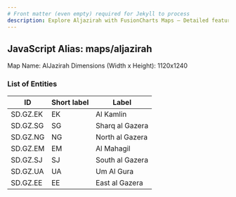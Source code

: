 ```yaml
---
# Front matter (even empty) required for Jekyll to process
description: Explore Aljazirah with FusionCharts Maps – Detailed features for seamless integration. Try now & enhance your data visualization today! 
---
```


## JavaScript Alias: maps/aljazirah

Map Name: AlJazirah
Dimensions (Width x Height): 1120x1240

### List of Entities

| ID      | Short label | Label                   |
| ------- | ----------- | ----------------------- |
|SD.GZ.EK|EK|Al Kamlin|
|SD.GZ.SG|SG|Sharq al Gazera|
|SD.GZ.NG|NG|North al Gazera|
|SD.GZ.EM|EM|Al Mahagil|
|SD.GZ.SJ|SJ|South al Gazera|
|SD.GZ.UA|UA|Um Al Gura|
|SD.GZ.EE|EE|East al Gazera|
